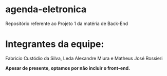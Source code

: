 # agenda-eletronica
Repositório referente ao Projeto 1 da matéria de Back-End

# Integrantes da equipe:
Fabricio Custódio da Silva, Leda Alexandre Miura e Matheus José Rossieri

**Apesar de presente, optamos por não incluir o front-end.**
